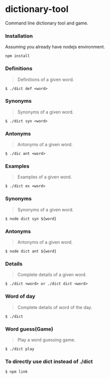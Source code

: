 # dictionary-tool
Command line dictionary tool and game.

### Installation

Assuming you already have nodejs environment.
```$xslt
npm install
```



### Definitions

> Definitions of a given word.

```$xslt
$ ./dict def <word>
```

### Synonyms

> Synonyms of a given word.

```$xslt
$ ./dict syn <word>
```


### Antonyms

> Antonyms of a given word.

```$xslt
$ ./dic ant <word>
```



### Examples

> Examples of a given word.

```$xslt
$ ./dict ex <word>
```

### Synonyms

> Synonyms of a given word.

```$xslt
$ node dict syn ${word}
```

### Antonyms

> Antonyms of a given word.

```$xslt
$ node dict ant ${word}
```

### Details

> Complete details of a given word.

```$xslt
$ ./dict <word> or ./dict dict <word>
```

### Word of day

> Complete details of word of the day.

```$xslt
$ ./dict
```


### Word guess(Game)

> Play a word guessing game.

```$xslt
$ ./dict play
```


### To directly use dict instead of ./dict
```
$ npm link
```
